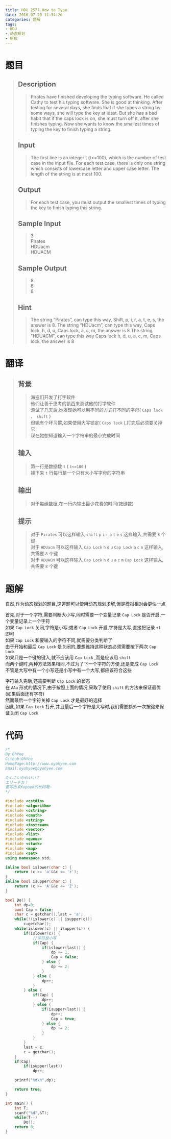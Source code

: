 ```yaml
---
title: HDU 2577.How to Type
date: 2016-07-20 11:34:26
categories: 题解
tags: 
- HDU
- 动态规划
- 模拟
---
```

# 题目
> 
> ## Description  
>> Pirates have finished developing the typing software. He called Cathy to test his typing software. She is good at thinking. After testing for several days, she finds that if she types a string by some ways, she will type the key at least. But she has a bad habit that if the caps lock is on, she must turn off it, after she finishes typing. Now she wants to know the smallest times of typing the key to finish typing a string.  
>>    
>> <!--more-->  
> 
> ## Input  
>> The first line is an integer t (t<=100), which is the number of test case in the input file. For each test case, there is only one string which consists of lowercase letter and upper case letter. The length of the string is at most 100.  
>>    
> 
> ## Output  
>> For each test case, you must output the smallest times of typing the key to finish typing this string.  
>>    
> 
> ## Sample Input  
>> 3  
>> Pirates  
>> HDUacm  
>> HDUACM   
>>    
> 
> ## Sample Output  
>> 8  
>> 8  
>> 8   
> ## Hint  
>>  The string “Pirates”, can type this way, Shift, p, i, r, a, t, e, s, the answer is 8. The string “HDUacm”, can type this way, Caps lock, h, d, u, Caps lock, a, c, m, the answer is 8 The string "HDUACM", can type this way Caps lock h, d, u, a, c, m, Caps lock, the answer is 8   

# 翻译
> ## 背景
>> 海盗们开发了打字软件  
>> 他们让善于思考的凯西来测试他的打字软件  
>> 测试了几天后,她发现她可以用不同的方式打不同的字母( `Caps lock` 、 `shift` )  
>> 但她有个坏习惯,如果使用大写锁定( `Caps lock` ),打完后必须要关掉它  
>> 现在她想知道输入一个字符串的最小完成时间   
> ## 输入
>> 第一行是数据数 `t` ( `t<=100` )  
>> 接下来 `t` 行每行是一个只有大小写字母的字符串  
> ## 输出
>> 对于每组数据,在一行内输出最少花费的时间(按键数)  
> ## 提示
>> 对于 `Pirates` 可以这样输入 `shift` `p` `i` `r` `a` `t` `e` `s` 这样输入,共需要 `8` 个键   
>> 对于 `HDUacm` 可以这样输入 `Cap Lock` `h` `d` `u` `Cap Lock` `a` `c` `m` 这样输入,共需要 `8` 个键   
>> 对于 `HDUACM` 可以这样输入 `Cap Lock` `h` `d` `u` `a` `c` `m` `Cap Lock` 这样输入,共需要 `8` 个键   

# 题解
自然,作为动态规划的题目,这道题可以使用动态规划求解,但是模拟相对会更快一点  

首先,对于一个字符,需要判断大小写,同时需要一个变量记录 `Cap Lock` 是否开启,一个变量记录上一个字符    
如果 `Cap Lock` 关闭,字符是小写;或者 `Cap Lock` 开启,字符是大写,直接把记录 `+1` 即可  
如果 `Cap Lock` 和要输入的字符不同,就需要分类判断了  
由于开始和最后 `Cap Lock` 是关闭的,要想维持这种状态必须需要按下两次 `Cap Lock`   
如果只是一个键的键入,就不应该用 `Cap Lock` ,而是应该用 `shift`  
而两个键时,两种方法效果相同,不过为了下一个字符的方便,还是变成 `Cap Lock`   
不管是大写中有一个小写还是小写中有一个大写,都应该符合这些  

字符输入完后,还需要判断 `Cap Lock` 的状态  
在 `AAa` 形式的情况下,由于按照上面的情况,采取了使用 `shift` 的方法来保证最优(如果后面还有字符)  
然而最后一个字符关掉 `Cap Lock` 才是最好的选择  
因此,如果 `Cap Lock` 打开,并且最后一个字符是大写时,我们需要额外一次按键来保证关闭 `Cap Lock`  


# 代码
```cpp How to Type https://github.com/OhYee/ACM.github.io/blob/master\HDU\2577.How%20to%20Type.cpp 代码备份
/*
By:OhYee
Github:OhYee
HomePage:http://www.oyohyee.com
Email:oyohyee@oyohyee.com

かしこいかわいい？
エリーチカ！
要写出来Хорошо的代码哦~
*/

#include <cstdio>
#include <algorithm>
#include <cstring>
#include <cmath>
#include <string>
#include <iostream>
#include <vector>
#include <list>
#include <queue>
#include <stack>
#include <map>
#include <set>
using namespace std;

inline bool islower(char c) {
	return (c >= 'a'&&c <= 'z');
}
inline bool isupper(char c) {
	return (c >= 'A'&&c <= 'Z');
}

bool Do() {
	int dp=0;
	bool Cap = false;
	char c = getchar(),last = 'a';
	while(!(islower(c) || isupper(c)))
		c=getchar();
	while(islower(c) || isupper(c)) {
		if(islower(c)) {
			//字符是小写
			if(Cap) {
				if(islower(last)) {
					dp += 1;
					Cap = false;
				} else {
					dp += 2;
				}
			} else {
				dp++;
			}
		} else {
			if(Cap) {
				dp++;
			} else {
				if(isupper(last)) {
					dp++;
					Cap = true;
				} else {
					dp += 2;
				}
			}
		}
		last = c;
		c = getchar();
	}
	if(Cap)
		if(isupper(last))
			dp++;

	printf("%d\n",dp);

	return true;
}

int main() {
	int T;
	scanf("%d",&T);
	while(T--)
		Do();
	return 0;
}

```